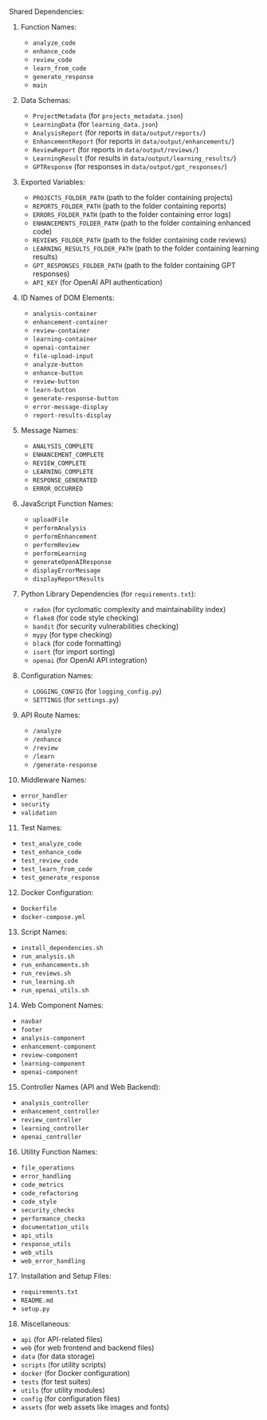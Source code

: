 Shared Dependencies:

1. Function Names:
   - `analyze_code`
   - `enhance_code`
   - `review_code`
   - `learn_from_code`
   - `generate_response`
   - `main`

2. Data Schemas:
   - `ProjectMetadata` (for `projects_metadata.json`)
   - `LearningData` (for `learning_data.json`)
   - `AnalysisReport` (for reports in `data/output/reports/`)
   - `EnhancementReport` (for reports in `data/output/enhancements/`)
   - `ReviewReport` (for reports in `data/output/reviews/`)
   - `LearningResult` (for results in `data/output/learning_results/`)
   - `GPTResponse` (for responses in `data/output/gpt_responses/`)

3. Exported Variables:
   - `PROJECTS_FOLDER_PATH` (path to the folder containing projects)
   - `REPORTS_FOLDER_PATH` (path to the folder containing reports)
   - `ERRORS_FOLDER_PATH` (path to the folder containing error logs)
   - `ENHANCEMENTS_FOLDER_PATH` (path to the folder containing enhanced code)
   - `REVIEWS_FOLDER_PATH` (path to the folder containing code reviews)
   - `LEARNING_RESULTS_FOLDER_PATH` (path to the folder containing learning results)
   - `GPT_RESPONSES_FOLDER_PATH` (path to the folder containing GPT responses)
   - `API_KEY` (for OpenAI API authentication)

4. ID Names of DOM Elements:
   - `analysis-container`
   - `enhancement-container`
   - `review-container`
   - `learning-container`
   - `openai-container`
   - `file-upload-input`
   - `analyze-button`
   - `enhance-button`
   - `review-button`
   - `learn-button`
   - `generate-response-button`
   - `error-message-display`
   - `report-results-display`

5. Message Names:
   - `ANALYSIS_COMPLETE`
   - `ENHANCEMENT_COMPLETE`
   - `REVIEW_COMPLETE`
   - `LEARNING_COMPLETE`
   - `RESPONSE_GENERATED`
   - `ERROR_OCCURRED`

6. JavaScript Function Names:
   - `uploadFile`
   - `performAnalysis`
   - `performEnhancement`
   - `performReview`
   - `performLearning`
   - `generateOpenAIResponse`
   - `displayErrorMessage`
   - `displayReportResults`

7. Python Library Dependencies (for `requirements.txt`):
   - `radon` (for cyclomatic complexity and maintainability index)
   - `flake8` (for code style checking)
   - `bandit` (for security vulnerabilities checking)
   - `mypy` (for type checking)
   - `black` (for code formatting)
   - `isort` (for import sorting)
   - `openai` (for OpenAI API integration)

8. Configuration Names:
   - `LOGGING_CONFIG` (for `logging_config.py`)
   - `SETTINGS` (for `settings.py`)

9. API Route Names:
   - `/analyze`
   - `/enhance`
   - `/review`
   - `/learn`
   - `/generate-response`

10. Middleware Names:
   - `error_handler`
   - `security`
   - `validation`

11. Test Names:
   - `test_analyze_code`
   - `test_enhance_code`
   - `test_review_code`
   - `test_learn_from_code`
   - `test_generate_response`

12. Docker Configuration:
   - `Dockerfile`
   - `docker-compose.yml`

13. Script Names:
   - `install_dependencies.sh`
   - `run_analysis.sh`
   - `run_enhancements.sh`
   - `run_reviews.sh`
   - `run_learning.sh`
   - `run_openai_utils.sh`

14. Web Component Names:
   - `navbar`
   - `footer`
   - `analysis-component`
   - `enhancement-component`
   - `review-component`
   - `learning-component`
   - `openai-component`

15. Controller Names (API and Web Backend):
   - `analysis_controller`
   - `enhancement_controller`
   - `review_controller`
   - `learning_controller`
   - `openai_controller`

16. Utility Function Names:
   - `file_operations`
   - `error_handling`
   - `code_metrics`
   - `code_refactoring`
   - `code_style`
   - `security_checks`
   - `performance_checks`
   - `documentation_utils`
   - `api_utils`
   - `response_utils`
   - `web_utils`
   - `web_error_handling`

17. Installation and Setup Files:
   - `requirements.txt`
   - `README.md`
   - `setup.py`

18. Miscellaneous:
   - `api` (for API-related files)
   - `web` (for web frontend and backend files)
   - `data` (for data storage)
   - `scripts` (for utility scripts)
   - `docker` (for Docker configuration)
   - `tests` (for test suites)
   - `utils` (for utility modules)
   - `config` (for configuration files)
   - `assets` (for web assets like images and fonts)